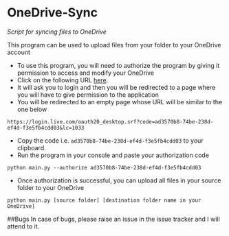 # OneDrive-Sync
*Script for syncing files to OneDrive*

This program can be used to upload files from your folder to your OneDrive account

* To use this program, you will need to authorize the program by giving it permission to access and modify your OneDrive
* Click on the following URL [here](https://login.live.com/oauth20_authorize.srf?response_type=code&client_id=0000000044135BBF&scope=wl.basic+wl.skydrive_update+wl.offline_access&redirect_uri=https%3A%2F%2Flogin.live.com%2Foauth20_desktop.srf). 
* It will ask you to login and then you will be redirected to a page where you will have to give permission to the application
* You will be redirected to an empty page whose URL will be similar to the one below

``` 
https://login.live.com/oauth20_desktop.srf?code=ad3570b8-74be-238d-ef4d-f3e5fb4cdd03&lc=1033 
```

* Copy the code i.e. `ad3570b8-74be-238d-ef4d-f3e5fb4cdd03` to your clipboard.
* Run the program in your console and paste your authorization code
```
python main.py --authorize ad3570b8-74be-238d-ef4d-f3e5fb4cdd03
```
* Once authorization is successful, you can upload all files in your source folder to your OneDrive 
```
python main.py [source folder] [destination folder name in your OneDrive]
```

##Bugs
In case of bugs, please raise an issue in the issue tracker and I will attend to it.
